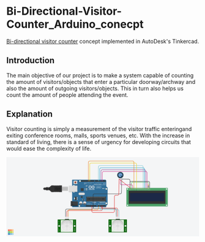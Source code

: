 # Bi-Directional-Visitor-Counter_Arduino_conecpt
[Bi-directional visitor counter](https://www.tinkercad.com/things/3zi9Xgrxlq9-bidirectional-visitor-counter-004-092-112/editel?sharecode=YX43uy5qsMu9XtBga7S7M2oYjEG_lWzSh3d9BD6N4kE) concept implemented in AutoDesk's Tinkercad.

## Introduction
The main objective of our project is to make a system capable of counting the amount of visitors/objects that enter a particular doorway/archway and also the amount of outgoing 
visitors/objects. This in turn also helps us count the amount of people attending the event.

## Explanation
Visitor counting is simply a measurement of the visitor traffic enteringand exiting conference rooms, malls, sports venues, etc. With the increase in standard of living, there 
is a sense of urgency for developing circuits that would ease the complexity of life.

<img src="https://github.com/Adarsh-gif-crypt/Bi-Directional-Visitor-Counter_Arduino_conecpt/blob/main/Bidirectional%20Visitor%20Counter%20004-092-112.png" />
